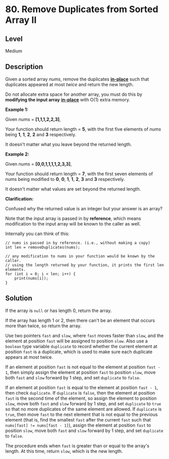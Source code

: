 # 80. Remove Duplicates from Sorted Array II
## Level
Medium

## Description
Given a sorted array *nums*, remove the duplicates **[in-place](https://en.wikipedia.org/wiki/In-place_algorithm)** such that duplicates appeared at most *twice* and return the new length.

Do not allocate extra space for another array, you must do this by **modifying the input array** **[in-place](https://en.wikipedia.org/wiki/In-place_algorithm)** with O(1) extra memory.

**Example 1:**

Given *nums* = **[1,1,1,2,2,3]**,

Your function should return length = **5**, with the first five elements of *nums* being **1**, **1**, **2**, **2** and **3** respectively.

It doesn't matter what you leave beyond the returned length.

**Example 2:**

Given *nums* = **[0,0,1,1,1,1,2,3,3]**,

Your function should return length = **7**, with the first seven elements of nums being modified to **0**, **0**, **1**, **1**, **2**, **3** and **3** respectively.

It doesn't matter what values are set beyond the returned length.

**Clarification:**

Confused why the returned value is an integer but your answer is an array?

Note that the input array is passed in by **reference**, which means modification to the input array will be known to the caller as well.

Internally you can think of this:
```
// nums is passed in by reference. (i.e., without making a copy)
int len = removeDuplicates(nums);

// any modification to nums in your function would be known by the caller.
// using the length returned by your function, it prints the first len elements.
for (int i = 0; i < len; i++) {
    print(nums[i]);
}
```

## Solution
If the array is `null` or has length 0, return the array.

If the array has length 1 or 2, then there can't be an element that occurs more than twice, so return the array.

Use two pointers `fast` and `slow`, where `fast` moves faster than `slow`, and the element at position `fast` will be assigned to position `slow`. Also use a `boolean` type variable `duplicate` to record whether the current element at position `fast` is a duplicate, which is used to make sure each duplicate appears at most twice.

If an element at position `fast` is not equal to the element at position `fast - 1`, then simply assign the element at position `fast` to position `slow`, move both `fast` and `slow` forward by 1 step, and set `duplicate` to `false`.

If an element at position `fast` is equal to the element at position `fast - 1`, then check `duplicate`. If `duplicate` is `false`, then the element at position `fast` is the second time of the element, so assign the element to position `slow`, move both `fast` and `slow` forward by 1 step, and set `duplicate` to `true` so that no more duplicates of the same element are allowed. If `duplicate` is `true`, then move `fast` to the next element that is not equal to the previous element (that is, find the smallest `fast` after the current `fast` such that `nums[fast] != nums[fast - 1]`), assign the element at position `fast` to position `slow`, move both `fast` and `slow` forward by 1 step, and set `duplicate` to `false`.

The procedure ends when `fast` is greater than or equal to the array's length. At this time, return `slow`, which is the new length.
